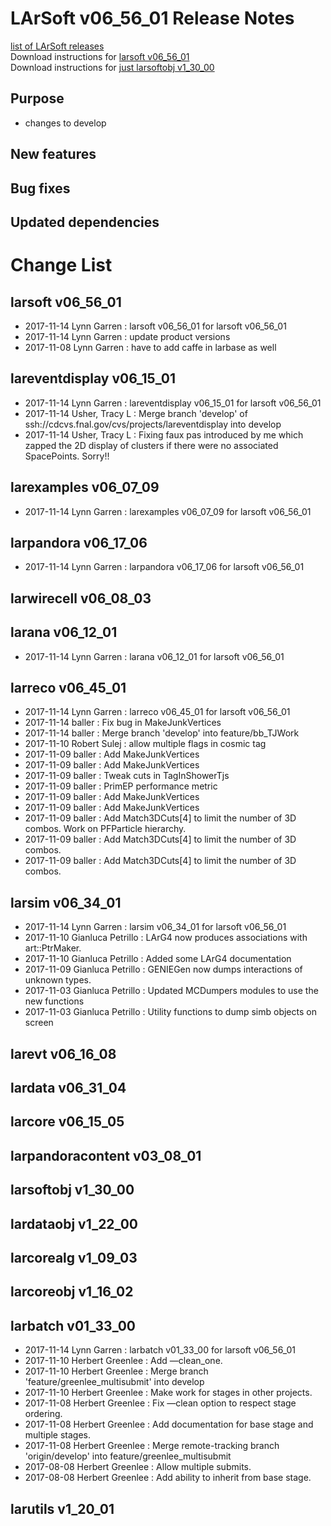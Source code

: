 # LArSoft v06_56_01 Release Notes



[list of LArSoft releases](LArSoft_release_list)  
Download instructions for [larsoft v06_56_01](http://scisoft.fnal.gov/scisoft/bundles/larsoft/v06_56_01/larsoft-v06_56_01.html)  
Download instructions for [just larsoftobj v1_30_00](http://scisoft.fnal.gov/scisoft/bundles/larsoftobj/v1_30_00/larsoftobj-v1_30_00.html)

## Purpose

-   changes to develop

## New features

## Bug fixes

## Updated dependencies

# Change List

## larsoft v06_56_01

-   2017-11-14 Lynn Garren : larsoft v06_56_01 for larsoft v06_56_01
-   2017-11-14 Lynn Garren : update product versions
-   2017-11-08 Lynn Garren : have to add caffe in larbase as well

## lareventdisplay v06_15_01

-   2017-11-14 Lynn Garren : lareventdisplay v06_15_01 for larsoft v06_56_01
-   2017-11-14 Usher, Tracy L : Merge branch 'develop' of ssh://cdcvs.fnal.gov/cvs/projects/lareventdisplay into develop
-   2017-11-14 Usher, Tracy L : Fixing faux pas introduced by me which zapped the 2D display of clusters if there were no associated SpacePoints. Sorry!!

## larexamples v06_07_09

-   2017-11-14 Lynn Garren : larexamples v06_07_09 for larsoft v06_56_01

## larpandora v06_17_06

-   2017-11-14 Lynn Garren : larpandora v06_17_06 for larsoft v06_56_01

## larwirecell v06_08_03

## larana v06_12_01

-   2017-11-14 Lynn Garren : larana v06_12_01 for larsoft v06_56_01

## larreco v06_45_01

-   2017-11-14 Lynn Garren : larreco v06_45_01 for larsoft v06_56_01
-   2017-11-14 baller : Fix bug in MakeJunkVertices
-   2017-11-14 baller : Merge branch 'develop' into feature/bb_TJWork
-   2017-11-10 Robert Sulej : allow multiple flags in cosmic tag
-   2017-11-09 baller : Add MakeJunkVertices
-   2017-11-09 baller : Add MakeJunkVertices
-   2017-11-09 baller : Tweak cuts in TagInShowerTjs
-   2017-11-09 baller : PrimEP performance metric
-   2017-11-09 baller : Add MakeJunkVertices
-   2017-11-09 baller : Add MakeJunkVertices
-   2017-11-09 baller : Add Match3DCuts\[4\] to limit the number of 3D combos. Work on PFParticle hierarchy.
-   2017-11-09 baller : Add Match3DCuts\[4\] to limit the number of 3D combos.
-   2017-11-09 baller : Add Match3DCuts\[4\] to limit the number of 3D combos.

## larsim v06_34_01

-   2017-11-14 Lynn Garren : larsim v06_34_01 for larsoft v06_56_01
-   2017-11-10 Gianluca Petrillo : LArG4 now produces associations with art::PtrMaker.
-   2017-11-10 Gianluca Petrillo : Added some LArG4 documentation
-   2017-11-09 Gianluca Petrillo : GENIEGen now dumps interactions of unknown types.
-   2017-11-03 Gianluca Petrillo : Updated MCDumpers modules to use the new functions
-   2017-11-03 Gianluca Petrillo : Utility functions to dump simb objects on screen

## larevt v06_16_08

## lardata v06_31_04

## larcore v06_15_05

## larpandoracontent v03_08_01

## larsoftobj v1_30_00

## lardataobj v1_22_00

## larcorealg v1_09_03

## larcoreobj v1_16_02

## larbatch v01_33_00

-   2017-11-14 Lynn Garren : larbatch v01_33_00 for larsoft v06_56_01
-   2017-11-10 Herbert Greenlee : Add —clean_one.
-   2017-11-10 Herbert Greenlee : Merge branch 'feature/greenlee_multisubmit' into develop
-   2017-11-10 Herbert Greenlee : Make <previousstage> work for stages in other projects.
-   2017-11-08 Herbert Greenlee : Fix —clean option to respect stage ordering.
-   2017-11-08 Herbert Greenlee : Add documentation for base stage and multiple stages.
-   2017-11-08 Herbert Greenlee : Merge remote-tracking branch 'origin/develop' into feature/greenlee_multisubmit
-   2017-08-08 Herbert Greenlee : Allow multiple submits.
-   2017-08-08 Herbert Greenlee : Add ability to inherit from base stage.

## larutils v1_20_01
